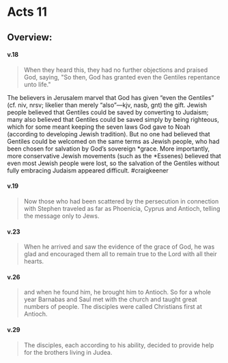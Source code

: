 # Acts 11

## Overview:



#### v.18
>When they heard this, they had no further objections and praised God, saying, "So then, God has granted even the Gentiles repentance unto life."

The believers in Jerusalem marvel that God has given “even the Gentiles” (cf. niv, nrsv; likelier than merely “also”—kjv, nasb, gnt) the gift. Jewish people believed that Gentiles could be saved by converting to Judaism; many also believed that Gentiles could be saved simply by being righteous, which for some meant keeping the seven laws God gave to Noah (according to developing Jewish tradition). But no one had believed that Gentiles could be welcomed on the same terms as Jewish people, who had been chosen for salvation by God’s sovereign \*grace. More importantly, more conservative Jewish movements (such as the \*Essenes) believed that even most Jewish people were lost, so the salvation of the Gentiles without fully embracing Judaism appeared difficult.
#craigkeener 

#### v.19
>Now those who had been scattered by the persecution in connection with Stephen traveled as far as Phoenicia, Cyprus and Antioch, telling the message only to Jews.


#### v.23
>When he arrived and saw the evidence of the grace of God, he was glad and encouraged them all to remain true to the Lord with all their hearts.

#### v.26
>and when he found him, he brought him to Antioch. So for a whole year Barnabas and Saul met with the church and taught great numbers of people. The disciples were called Christians first at Antioch.


#### v.29
>The disciples, each according to his ability, decided to provide help for the brothers living in Judea.




